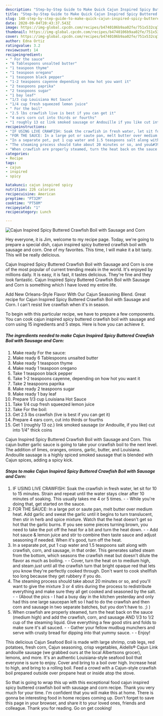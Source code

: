 ```yaml
---
description: "Step-by-Step Guide to Make Quick Cajun Inspired Spicy Buttered Crawfish Boil with Sausage and Corn"
title: "Step-by-Step Guide to Make Quick Cajun Inspired Spicy Buttered Crawfish Boil with Sausage and Corn"
slug: 148-step-by-step-guide-to-make-quick-cajun-inspired-spicy-buttered-crawfish-boil-with-sausage-and-corn
date: 2020-09-04T20:43:37.543Z
image: https://img-global.cpcdn.com/recipes/b4740106b9aa02fe/751x532cq70/cajun-inspired-spicy-buttered-crawfish-boil-with-sausage-and-corn-recipe-main-photo.jpg
thumbnail: https://img-global.cpcdn.com/recipes/b4740106b9aa02fe/751x532cq70/cajun-inspired-spicy-buttered-crawfish-boil-with-sausage-and-corn-recipe-main-photo.jpg
cover: https://img-global.cpcdn.com/recipes/b4740106b9aa02fe/751x532cq70/cajun-inspired-spicy-buttered-crawfish-boil-with-sausage-and-corn-recipe-main-photo.jpg
author: Edna Ortiz
ratingvalue: 3.2
reviewcount: 14
recipeingredient:
- " For the sauce"
- "6 Tablespoons unsalted butter"
- "1 teaspoon thyme"
- "1 teaspoon oregano"
- "1 teaspoon black pepper"
- "1-2 teaspoons cayenne depending on how hot you want it"
- "2 teaspoons paprika"
- "2 teaspoons sugar"
- "1 bay leaf"
- "1/3 cup Louisiana Hot Sauce"
- "1/4 cup fresh squeezed lemon juice"
- " For the boil"
- "2.5 lbs crawfish live is best if you can get it"
- "4 ears corn cut into thirds or fourths"
- "1 roughly 13 oz link smoked sausage or Andouille if you like cut into 14 thick coins"
recipeinstructions:
- "IF USING LIVE CRAWFISH: Soak the crawfish in fresh water, let sit for 10 to 15 minutes. Strain and repeat until the water stays clear after 10 minutes of soaking. This usually takes me 4 or 5 times.  While you&#39;re doing that, get started on the sauce."
- "FOR THE SAUCE: In a large pot or saute pan, melt butter over medium heat. Add garlic and sweat the garlic until it begins to turn translucent, then stir in herb and spice mixture. Watch that the heat doesn&#39;t get so hot that the garlic burns. If you see some pieces turning brown, you need to take the pot off the heat for a bit and turn the heat down.  Add hot sauce &amp; lemon juice and stir to combine then taste sauce and adjust seasoning if needed. When it&#39;s good, turn off the heat."
- "In a separate pot, put 1 cup water and 1.5 teaspoons salt along with crawfish, corn, and sausage, in that order. This generates salted steam from the bottom, which seasons the crawfish meat but doesn&#39;t dilute the flavor as much as boiling.  Cover, turn the heat on to medium high, and steam *just* until all the crawfish turn that bright opaque red that lets you know they&#39;re perfectly cooked through. Don&#39;t want to cook shellfish too long because they get rubbery if you do."
- "The steaming process should take about 20 minutes or so, and you&#39;ll want to give the mixture 3 or 4 stirs during the process to redistribute everything and make sure they all get cooked and seasoned by the salt.  (About the pics - I had a busy day in the kitchen yesterday and only had this one large saucepan left so I had to do the crawfish and then corn and sausage in two separate batches, but you don&#39;t have to. ;) )"
- "When crawfish are properly steamed, turn the heat back on the sauce (medium high) and add the crawfish, corn, and sausage AND 1/3 to 1/2 cup of the steaming liquid. Give everything a few good stirs and folds to make sure it&#39;s all sauced.  Gather your fellow mudbug munchers and serve with crusty bread for dipping into that yummy sauce.  Enjoy!"
categories:
- Recipe
tags:
- cajun
- inspired
- spicy

katakunci: cajun inspired spicy 
nutrition: 226 calories
recipecuisine: American
preptime: "PT32M"
cooktime: "PT58M"
recipeyield: "1"
recipecategory: Lunch

---
```



![Cajun Inspired Spicy Buttered Crawfish Boil with Sausage and Corn](https://img-global.cpcdn.com/recipes/b4740106b9aa02fe/751x532cq70/cajun-inspired-spicy-buttered-crawfish-boil-with-sausage-and-corn-recipe-main-photo.jpg)

Hey everyone, it is Jim, welcome to my recipe page. Today, we're going to prepare a special dish, cajun inspired spicy buttered crawfish boil with sausage and corn. One of my favorites. This time, I will make it a bit tasty. This will be really delicious.

Cajun Inspired Spicy Buttered Crawfish Boil with Sausage and Corn is one of the most popular of current trending meals in the world. It's enjoyed by millions daily. It is easy, it is fast, it tastes delicious. They're fine and they look fantastic. Cajun Inspired Spicy Buttered Crawfish Boil with Sausage and Corn is something which I have loved my entire life.

Add New Orleans-Style Flavor With Our Cajun Seasoning Blend. Great recipe for Cajun Inspired Spicy Buttered Crawfish Boil with Sausage and Corn. I can&#39;t resist live crawfish when it&#39;s in season.


To begin with this particular recipe, we have to prepare a few components. You can cook cajun inspired spicy buttered crawfish boil with sausage and corn using 15 ingredients and 5 steps. Here is how you can achieve it.

<!--inarticleads1-->

##### The ingredients needed to make Cajun Inspired Spicy Buttered Crawfish Boil with Sausage and Corn:

1. Make ready  For the sauce:
1. Make ready 6 Tablespoons unsalted butter
1. Make ready 1 teaspoon thyme
1. Make ready 1 teaspoon oregano
1. Take 1 teaspoon black pepper
1. Take 1-2 teaspoons cayenne, depending on how hot you want it
1. Take 2 teaspoons paprika
1. Make ready 2 teaspoons sugar
1. Make ready 1 bay leaf
1. Prepare 1/3 cup Louisiana Hot Sauce
1. Take 1/4 cup fresh squeezed lemon juice
1. Take  For the boil:
1. Get 2.5 lbs crawfish (live is best if you can get it)
1. Prepare 4 ears corn, cut into thirds or fourths
1. Get 1 (roughly 13 oz.) link smoked sausage (or Andouille, if you like) cut into 1/4&#34; thick coins


Cajun Inspired Spicy Buttered Crawfish Boil with Sausage and Corn. This cajun butter garlic sauce is going to take your crawfish boil to the next level. The addition of limes, oranges, onions, garlic, butter, and Louisiana. Andouille sausage is a highly spiced smoked sausage that is blended with Cajun spices, adding a spicy kick. 

<!--inarticleads2-->

##### Steps to make Cajun Inspired Spicy Buttered Crawfish Boil with Sausage and Corn:

1. IF USING LIVE CRAWFISH: Soak the crawfish in fresh water, let sit for 10 to 15 minutes. Strain and repeat until the water stays clear after 10 minutes of soaking. This usually takes me 4 or 5 times. -  - While you&#39;re doing that, get started on the sauce.
1. FOR THE SAUCE: In a large pot or saute pan, melt butter over medium heat. Add garlic and sweat the garlic until it begins to turn translucent, then stir in herb and spice mixture. Watch that the heat doesn&#39;t get so hot that the garlic burns. If you see some pieces turning brown, you need to take the pot off the heat for a bit and turn the heat down. -  - Add hot sauce &amp; lemon juice and stir to combine then taste sauce and adjust seasoning if needed. When it&#39;s good, turn off the heat.
1. In a separate pot, put 1 cup water and 1.5 teaspoons salt along with crawfish, corn, and sausage, in that order. This generates salted steam from the bottom, which seasons the crawfish meat but doesn&#39;t dilute the flavor as much as boiling. -  - Cover, turn the heat on to medium high, and steam *just* until all the crawfish turn that bright opaque red that lets you know they&#39;re perfectly cooked through. Don&#39;t want to cook shellfish too long because they get rubbery if you do.
1. The steaming process should take about 20 minutes or so, and you&#39;ll want to give the mixture 3 or 4 stirs during the process to redistribute everything and make sure they all get cooked and seasoned by the salt. -  - (About the pics - I had a busy day in the kitchen yesterday and only had this one large saucepan left so I had to do the crawfish and then corn and sausage in two separate batches, but you don&#39;t have to. ;) )
1. When crawfish are properly steamed, turn the heat back on the sauce (medium high) and add the crawfish, corn, and sausage AND 1/3 to 1/2 cup of the steaming liquid. Give everything a few good stirs and folds to make sure it&#39;s all sauced. -  - Gather your fellow mudbug munchers and serve with crusty bread for dipping into that yummy sauce. -  - Enjoy!


This delicious Cajun Seafood Boil is made with large shrimp, crab legs, red potatoes, fresh corn, Cajun seasoning, crisp vegetables, Aidells® Cajun Link andouille sausage (we grabbed ours at the local Albertsons grocer), lemons, and more. It&#39;s an authentic Louisiana-style seafood boil that everyone is sure to enjoy. Cover and bring to a boil over high. Increase heat to high, and bring to a rolling boil. Feed a crowd with a Cajun-style crawfish boil prepared outside over propane heat or inside atop the stove. 

So that is going to wrap this up with this exceptional food cajun inspired spicy buttered crawfish boil with sausage and corn recipe. Thank you very much for your time. I'm confident that you will make this at home. There is gonna be interesting food in home recipes coming up. Don't forget to save this page in your browser, and share it to your loved ones, friends and colleague. Thank you for reading. Go on get cooking!
